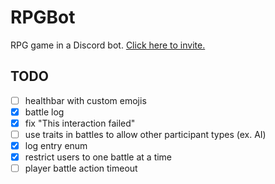 # RPGBot
RPG game in a Discord bot. [Click here to invite.](https://discord.com/api/oauth2/authorize?client_id=997317365438107658&permissions=1073743872&scope=bot%20applications.commands)

## TODO
- [ ] healthbar with custom emojis
- [x] battle log
- [x] fix "This interaction failed"
- [ ] use traits in battles to allow other participant types (ex. AI)
- [x] log entry enum
- [x] restrict users to one battle at a time
- [ ] player battle action timeout